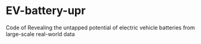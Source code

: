 # EV-battery-upr
Code of Revealing the untapped potential of electric vehicle batteries from large-scale real-world data
